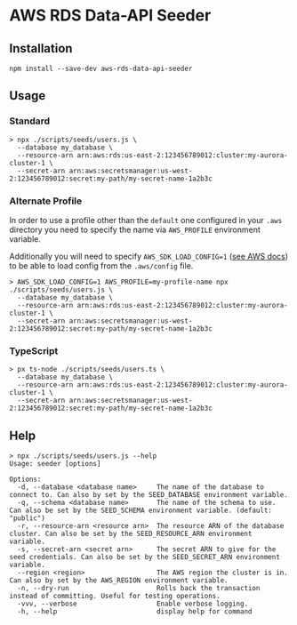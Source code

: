 # AWS RDS Data-API Seeder

## Installation

```shell
npm install --save-dev aws-rds-data-api-seeder
```

## Usage

### Standard

```shell
> npx ./scripts/seeds/users.js \
  --database my_database \
  --resource-arn arn:aws:rds:us-east-2:123456789012:cluster:my-aurora-cluster-1 \
  --secret-arn arn:aws:secretsmanager:us-west-2:123456789012:secret:my-path/my-secret-name-1a2b3c
```

### Alternate Profile

In order to use a profile other than the `default` one configured in your `.aws` directory you need to specify the name via `AWS_PROFILE` environment variable.

Additionally you will need to specify `AWS_SDK_LOAD_CONFIG=1` ([see AWS docs](https://docs.aws.amazon.com/sdk-for-javascript/v2/developer-guide/setting-region.html#setting-region-config-file)) to be able to load config from the `.aws/config` file.

```shell
> AWS_SDK_LOAD_CONFIG=1 AWS_PROFILE=my-profile-name npx ./scripts/seeds/users.js \
  --database my_database \
  --resource-arn arn:aws:rds:us-east-2:123456789012:cluster:my-aurora-cluster-1 \
  --secret-arn arn:aws:secretsmanager:us-west-2:123456789012:secret:my-path/my-secret-name-1a2b3c
```

### TypeScript

```shell
> px ts-node ./scripts/seeds/users.ts \
  --database my_database \
  --resource-arn arn:aws:rds:us-east-2:123456789012:cluster:my-aurora-cluster-1 \
  --secret-arn arn:aws:secretsmanager:us-west-2:123456789012:secret:my-path/my-secret-name-1a2b3c
```

## Help

```shell
> npx ./scripts/seeds/users.js --help
Usage: seeder [options]

Options:
  -d, --database <database name>     The name of the database to connect to. Can also by set by the SEED_DATABASE environment variable.
  -q, --schema <database name>       The name of the schema to use. Can also be set by the SEED_SCHEMA environment variable. (default: "public")
  -r, --resource-arn <resource arn>  The resource ARN of the database cluster. Can also be set by the SEED_RESOURCE_ARN environment variable.
  -s, --secret-arn <secret arn>      The secret ARN to give for the seed credentials. Can also be set by the SEED_SECRET_ARN environment variable.
  --region <region>                  The AWS region the cluster is in. Can also by set by the AWS_REGION environment variable.
  -n, --dry-run                      Rolls back the transaction instead of committing. Useful for testing operations.
  -vvv, --verbose                    Enable verbose logging.
  -h, --help                         display help for command
```
